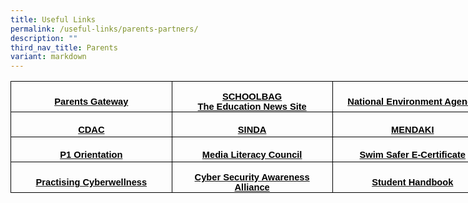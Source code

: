 ```yaml
---
title: Useful Links
permalink: /useful-links/parents-partners/
description: ""
third_nav_title: Parents
variant: markdown
---
```

<table cellpadding="0" cellspacing="0" width="772" border="0" style="width: 579.0pt; border-collapse: collapse; mso-yfti-tbllook: 1184; mso-padding-alt: 0in 5.4pt 0in 5.4pt;" class="MsoNormalTable">
<tbody>
<tr style="mso-yfti-irow: 0; mso-yfti-firstrow: yes; height: 30.0pt;">
<td width="257" style="width: 193.0pt; border: solid windowtext 1.0pt; padding: 0in 5.4pt 0in 5.4pt; height: 30.0pt;">
<p align="center" style="margin-bottom: 0in; text-align: center; line-height: normal;" class="MsoNormal"><strong><span style="font-size: 11.0pt; font-family: 'Arial',sans-serif; mso-fareast-font-family: 'Times New Roman'; mso-font-kerning: 0pt; mso-ligatures: none; mso-bidi-language: TA;"><a href="https://shuqunpri.moe.edu.sg/parents-gateway/"><span style="color: windowtext; text-decoration: none; text-underline: none;">Parents Gateway</span></a></span></strong></p>
</td>
<td width="257" style="width: 193.0pt; border: solid windowtext 1.0pt; border-left: none; padding: 0in 5.4pt 0in 5.4pt; height: 30.0pt;">
<p align="center" style="margin-bottom: 0in; text-align: center; line-height: normal;" class="MsoNormal"><strong><span style="font-size: 11.0pt; font-family: 'Arial',sans-serif; mso-fareast-font-family: 'Times New Roman'; mso-font-kerning: 0pt; mso-ligatures: none; mso-bidi-language: TA;"><a href="https://www.schoolbag.edu.sg/"><span style="color: windowtext; text-decoration: none; text-underline: none;">SCHOOLBAG<br>The Education News Site</span></a></span></strong></p>
</td>
<td width="257" style="width: 193.0pt; border: solid windowtext 1.0pt; border-left: none; padding: 0in 5.4pt 0in 5.4pt; height: 30.0pt;">
<p align="center" style="margin-bottom: 0in; text-align: center; line-height: normal;" class="MsoNormal"><strong><span style="font-size: 11.0pt; font-family: 'Arial',sans-serif; mso-fareast-font-family: 'Times New Roman'; mso-font-kerning: 0pt; mso-ligatures: none; mso-bidi-language: TA;"><a href="https://www.nea.gov.sg/"><span style="color: windowtext; text-decoration: none; text-underline: none;">National Environment Agency</span></a></span></strong></p>
</td>
</tr>
<tr style="mso-yfti-irow: 1; height: 30.0pt;">
<td width="257" style="width: 193.0pt; border: solid windowtext 1.0pt; border-top: none; padding: 0in 5.4pt 0in 5.4pt; height: 30.0pt;">
<p align="center" style="margin-bottom: 0in; text-align: center; line-height: normal;" class="MsoNormal"><strong><span style="font-size: 11.0pt; font-family: 'Arial',sans-serif; mso-fareast-font-family: 'Times New Roman'; mso-font-kerning: 0pt; mso-ligatures: none; mso-bidi-language: TA;"><a href="https://www.cdac.org.sg/"><span style="color: windowtext; text-decoration: none; text-underline: none;">CDAC</span></a></span></strong></p>
</td>
<td width="257" style="width: 193.0pt; border-top: none; border-left: none; border-bottom: solid windowtext 1.0pt; border-right: solid windowtext 1.0pt; padding: 0in 5.4pt 0in 5.4pt; height: 30.0pt;">
<p align="center" style="margin-bottom: 0in; text-align: center; line-height: normal;" class="MsoNormal"><strong><span style="font-size: 11.0pt; font-family: 'Arial',sans-serif; mso-fareast-font-family: 'Times New Roman'; mso-font-kerning: 0pt; mso-ligatures: none; mso-bidi-language: TA;"><a href="https://www.sinda.org.sg/"><span style="color: windowtext; text-decoration: none; text-underline: none;">SINDA</span></a></span></strong></p>
</td>
<td width="257" style="width: 193.0pt; border-top: none; border-left: none; border-bottom: solid windowtext 1.0pt; border-right: solid windowtext 1.0pt; padding: 0in 5.4pt 0in 5.4pt; height: 30.0pt;">
<p align="center" style="margin-bottom: 0in; text-align: center; line-height: normal;" class="MsoNormal"><strong><span style="font-size: 11.0pt; font-family: 'Arial',sans-serif; mso-fareast-font-family: 'Times New Roman'; mso-font-kerning: 0pt; mso-ligatures: none; mso-bidi-language: TA;"><a href="https://www.mendaki.org.sg/"><span style="color: windowtext; text-decoration: none; text-underline: none;">MENDAKI</span></a></span></strong></p>
</td>
</tr>
<tr style="mso-yfti-irow: 2; height: 30.0pt;">
<td width="257" style="width: 193.0pt; border: solid windowtext 1.0pt; border-top: none; padding: 0in 5.4pt 0in 5.4pt; height: 30.0pt;">
<p align="center" style="margin-bottom: 0in; text-align: center; line-height: normal;" class="MsoNormal"><strong><span style="font-size: 11.0pt; font-family: 'Arial',sans-serif; mso-fareast-font-family: 'Times New Roman'; mso-font-kerning: 0pt; mso-ligatures: none; mso-bidi-language: TA;"><a href="https://sites.google.com/moe.edu.sg/welcometosqps/home"><span style="color: windowtext; text-decoration: none; text-underline: none;">P1 Orientation</span></a></span></strong></p>
</td>
<td width="257" style="width: 193.0pt; border-top: none; border-left: none; border-bottom: solid windowtext 1.0pt; border-right: solid windowtext 1.0pt; padding: 0in 5.4pt 0in 5.4pt; height: 30.0pt;">
<p align="center" style="margin-bottom: 0in; text-align: center; line-height: normal;" class="MsoNormal"><strong><span style="font-size: 11.0pt; font-family: 'Arial',sans-serif; mso-fareast-font-family: 'Times New Roman'; mso-font-kerning: 0pt; mso-ligatures: none; mso-bidi-language: TA;"><a href="https://www.mlc.sg/"><span style="color: windowtext; text-decoration: none; text-underline: none;">Media Literacy Council</span></a></span></strong></p>
</td>
<td width="257" style="width: 193.0pt; border-top: none; border-left: none; border-bottom: solid windowtext 1.0pt; border-right: solid windowtext 1.0pt; padding: 0in 5.4pt 0in 5.4pt; height: 30.0pt;">
<p align="center" style="margin-bottom: 0in; text-align: center; line-height: normal;" class="MsoNormal"><strong><span style="font-size: 11.0pt; font-family: 'Arial',sans-serif; mso-fareast-font-family: 'Times New Roman'; mso-font-kerning: 0pt; mso-ligatures: none; mso-bidi-language: TA;"><a href="https://www.shuqunpri.moe.edu.sg/files/Swim-Safer-E-Certificate-User-Guide-For-Parents_compressed.pdf"><span style="color: windowtext; text-decoration: none; text-underline: none;">Swim Safer E-Certificate</span></a></span></strong></p>
</td>
</tr>
<tr style="mso-yfti-irow: 3; mso-yfti-lastrow: yes; height: 30.0pt;">
<td width="257" style="width: 193.0pt; border: solid windowtext 1.0pt; border-top: none; padding: 0in 5.4pt 0in 5.4pt; height: 30.0pt;">
<p align="center" style="margin-bottom: 0in; text-align: center; line-height: normal;" class="MsoNormal"><strong><span style="font-size: 11.0pt; font-family: 'Arial',sans-serif; mso-fareast-font-family: 'Times New Roman'; mso-font-kerning: 0pt; mso-ligatures: none; mso-bidi-language: TA;"><a href="https://www.moe.gov.sg/education-in-sg/our-programmes/cyber-wellness"><span style="color: windowtext; text-decoration: none; text-underline: none;">Practising Cyberwellness</span></a></span></strong></p>
</td>
<td width="257" style="width: 193.0pt; border-top: none; border-left: none; border-bottom: solid windowtext 1.0pt; border-right: solid windowtext 1.0pt; padding: 0in 5.4pt 0in 5.4pt; height: 30.0pt;">
<p align="center" style="margin-bottom: 0in; text-align: center; line-height: normal;" class="MsoNormal"><strong><span style="font-size: 11.0pt; font-family: 'Arial',sans-serif; mso-fareast-font-family: 'Times New Roman'; mso-font-kerning: 0pt; mso-ligatures: none; mso-bidi-language: TA;"><a href="https://www.csa.gov.sg/information-for/parents-educators"><span style="color: windowtext; text-decoration: none; text-underline: none;">Cyber Security Awareness Alliance</span></a></span></strong></p>
</td>
<td width="257" style="width: 193.0pt; border-top: none; border-left: none; border-bottom: solid windowtext 1.0pt; border-right: solid windowtext 1.0pt; padding: 0in 5.4pt 0in 5.4pt; height: 30.0pt;">
<p align="center" style="margin-bottom: 0in; text-align: center; line-height: normal;" class="MsoNormal"><span style="font-size: 11pt;"><a rel="noopener" target="_blank" href="/student-handbook/"><strong><span style="font-family: Arial, sans-serif;"><span style="color: windowtext; text-decoration: none; text-underline: none;">Student Handbook</span></span></strong></a></span></p>
</td>
</tr>
</tbody>
</table> 